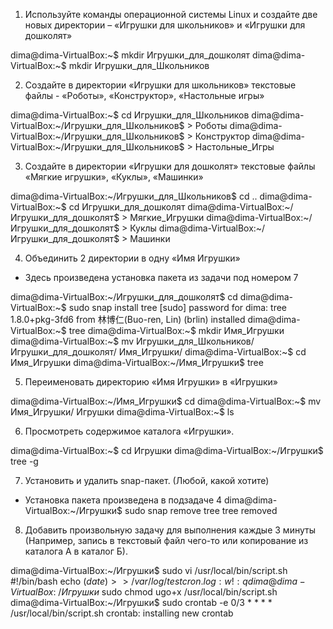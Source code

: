 1. Используйте команды операционной системы Linux и создайте две новых директории – «Игрушки для школьников» и «Игрушки для дошколят»

dima@dima-VirtualBox:~$ mkdir Игрушки_для_дошколят
dima@dima-VirtualBox:~$ mkdir Игрушки_для_Школьников

2. Создайте в директории «Игрушки для школьников» текстовые файлы - «Роботы», «Конструктор», «Настольные игры»


dima@dima-VirtualBox:~$ cd Игрушки_для_Школьников
dima@dima-VirtualBox:~/Игрушки_для_Школьников$ > Роботы
dima@dima-VirtualBox:~/Игрушки_для_Школьников$ > Конструктор
dima@dima-VirtualBox:~/Игрушки_для_Школьников$ > Настольные_Игры

3. Создайте в директории «Игрушки для дошколят» текстовые файлы «Мягкие игрушки», «Куклы», «Машинки»


dima@dima-VirtualBox:~/Игрушки_для_Школьников$ cd ..
dima@dima-VirtualBox:~$ cd Игрушки_для_дошколят
dima@dima-VirtualBox:~/Игрушки_для_дошколят$ > Мягкие_Игрушки
dima@dima-VirtualBox:~/Игрушки_для_дошколят$ > Куклы
dima@dima-VirtualBox:~/Игрушки_для_дошколят$ > Машинки

4. Объединить 2 директории в одну «Имя Игрушки»
* Здесь произведена установка пакета из задачи под номером 7

dima@dima-VirtualBox:~/Игрушки_для_дошколят$ cd
dima@dima-VirtualBox:~$ sudo snap install tree
[sudo] password for dima:
tree 1.8.0+pkg-3fd6 from 林博仁(Buo-ren, Lin) (brlin) installed
dima@dima-VirtualBox:~$ tree
dima@dima-VirtualBox:~$ mkdir Имя_Игрушки
dima@dima-VirtualBox:~$ mv Игрушки_для_Школьников/ Игрушки_для_дошколят/ Имя_Игрушки/
dima@dima-VirtualBox:~$ cd Имя_Игрушки
dima@dima-VirtualBox:~/Имя_Игрушки$ tree

5. Переименовать директорию «Имя Игрушки» в «Игрушки»

dima@dima-VirtualBox:~/Имя_Игрушки$ cd
dima@dima-VirtualBox:~$ mv Имя_Игрушки/ Игрушки
dima@dima-VirtualBox:~$ ls

6. Просмотреть содержимое каталога «Игрушки».

dima@dima-VirtualBox:~$ cd Игрушки
dima@dima-VirtualBox:~/Игрушки$ tree -g

7. Установить и удалить snap-пакет. (Любой, какой хотите)
* Установка пакета произведена в подзадаче 4
dima@dima-VirtualBox:~/Игрушки$ sudo snap remove tree
tree removed

8. Добавить произвольную задачу для выполнения каждые 3 минуты
(Например, запись в текстовый файл чего-то или копирование из каталога А в каталог Б).

dima@dima-VirtualBox:~/Игрушки$ sudo vi /usr/local/bin/script.sh
    #!/bin/bash
    echo $(date) >> /var/log/testcron.log
    :w!
    :q
dima@dima-VirtualBox:~/Игрушки$ sudo chmod ugo+x /usr/local/bin/script.sh
dima@dima-VirtualBox:~/Игрушки$ sudo crontab -e
    0/3 * * * * /usr/local/bin/script.sh
crontab: installing new crontab

